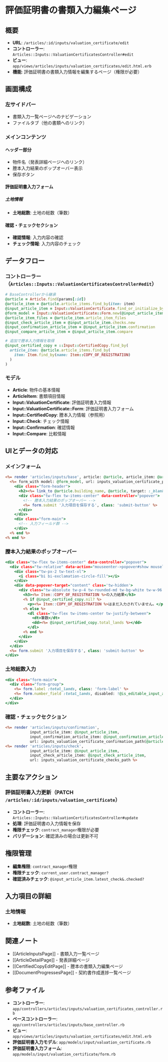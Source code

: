 # 評価証明書の書類入力編集ページ

## 概要
- **URL**: `/articles/:id/inputs/valuation_certificate/edit`
- **コントローラー**: `Articles::Inputs::ValuationCertificatesController#edit`
- **ビュー**: `app/views/articles/inputs/valuation_certificates/edit.html.erb`
- **機能**: 評価証明書の書類入力情報を編集するページ（権限が必要）

## 画面構成

### 左サイドバー
- 書類入力一覧ページへのナビゲーション
- ファイルタブ（他の書類へのリンク）

### メインコンテンツ
#### ヘッダー部分
- 物件名（発表詳細ページへのリンク）
- 謄本入力結果のポップオーバー表示
- 保存ボタン

#### 評価証明書入力フォーム
##### 土地情報
- **土地総数**: 土地の総数（筆数）

#### 確認・チェックセクション
- **確認情報**: 入力内容の確認
- **チェック情報**: 入力内容のチェック

## データフロー

### コントローラー（`Articles::Inputs::ValuationCertificatesController#edit`）
```ruby
# BaseControllerから継承
@article = Article.find(params[:id])                                    # 対象物件
@article_item = @article.article_items.find_by(item: item)              # 評価証明書の書類項目
@input_article_item = Input::ValuationCertificate.find_or_initialize_by(...) # 評価証明書入力情報
@form_model = Input::ValuationCertificate::Form.new(@input_article_item)     # フォームモデル
@article_item_files = @article_item.article_item_files                  # ファイル一覧
@input_check_article_item = @input_article_item.checks.new              # チェック情報
@input_confirmation_article_item = @input_article_item.confirmation     # 確認情報
@input_compare_article_item = @input_article_item.compare               # 比較情報

# 追加で謄本入力情報を取得
@input_certified_copy = ::Input::CertifiedCopy.find_by(
  article_item: @article.article_items.find_by(
    item: Item.find_by(name: Item::COPY_OF_REGISTRATION)
  )
)
```

### モデル
- **Article**: 物件の基本情報
- **ArticleItem**: 書類項目情報
- **Input::ValuationCertificate**: 評価証明書入力情報
- **Input::ValuationCertificate::Form**: 評価証明書入力フォーム
- **Input::CertifiedCopy**: 謄本入力情報（参照用）
- **Input::Check**: チェック情報
- **Input::Confirmation**: 確認情報
- **Input::Compare**: 比較情報

## UIとデータの対応

### メインフォーム
```erb:1-49:app/views/articles/inputs/valuation_certificates/edit.html.erb
<%= render 'articles/inputs/base', article: @article, article_item: @article_item, article_item_files: @article_item_files do %>
  <%= form_with model: @form_model, url: inputs_valuation_certificate_path, method: :patch, html: { class: 'input-form', data: { controller: 'dirty-check' } } do |form| %>
    <div class="form-header">
      <h2><%= link_to @article.building_name, @article, target: :_blank %></h2>
      <div class="tw-flex tw-items-center" data-controller="popover">
        <!-- 謄本入力結果のポップオーバー -->
        <%= form.submit '入力項目を保存する', class: 'submit-button' %>
      </div>
    </div>
    <div class="form-main">
      <!-- 入力フィールド群 -->
    </div>
  <% end %>
<% end %>
```

### 謄本入力結果のポップオーバー
```erb:10-25:app/views/articles/inputs/valuation_certificates/edit.html.erb
<div class="tw-flex tw-items-center" data-controller="popover">
  <div class="tw-relative" data-action="mouseenter->popover#show mouseleave->popover#hide">
    <div class="tw-px-2 tw-text-xl">
      <i class="bi bi-exclamation-circle-fill"></i>
    </div>
    <div data-popover-target="content" class='tw-hidden'>
      <div class="tw-absolute tw-p-4 tw-rounded-md tw-bg-white tw-w-96 tw--left-56 tw-shadow-xl">
        <h3><%= Item::COPY_OF_REGISTRATION %>の入力結果</h3>
        <% if @input_certified_copy.nil? %>
          <p><%= Item::COPY_OF_REGISTRATION %>はまだ入力されていません。</p>
        <% else %>
          <dl class="tw-flex tw-items-center tw-justify-between">
            <dt>筆数</dt>
            <dd><%= @input_certified_copy.total_lands %></dd>
          </dl>
        <% end %>
      </div>
    </div>
  </div>
  <%= form.submit '入力項目を保存する', class: 'submit-button' %>
</div>
```

### 土地総数入力
```erb:26-32:app/views/articles/inputs/valuation_certificates/edit.html.erb
<div class="form-main">
  <div class="form-group">
    <%= form.label :total_lands, class: 'form-label' %>
    <%= form.number_field :total_lands, disabled: !@is_editable_input_article_item %>
  </div>
</div>
```

### 確認・チェックセクション
```erb:33-49:app/views/articles/inputs/valuation_certificates/edit.html.erb
<%= render 'articles/inputs/confirmation',
           input_article_item: @input_article_item,
           input_confirmation_article_item: @input_confirmation_article_item,
           url: inputs_valuation_certificate_confirmation_path(@article) %>
<%= render 'articles/inputs/check',
           input_article_item: @input_article_item,
           input_check_article_item: @input_check_article_item,
           url: inputs_valuation_certificate_checks_path %>
```

## 主要なアクション

### 評価証明書入力更新（PATCH `/articles/:id/inputs/valuation_certificate`）
- **コントローラー**: `Articles::Inputs::ValuationCertificatesController#update`
- **処理**: 評価証明書の入力情報を保存
- **権限チェック**: `contract_manager`権限が必要
- **バリデーション**: 確認済みの場合は更新不可

## 権限管理
- **編集権限**: `contract_manager`権限
- **権限チェック**: `current_user.contract_manager?`
- **確認済みチェック**: `@input_article_item.latest_check&.checked?`

## 入力項目の詳細

### 土地情報
- **土地総数**: 土地の総数（筆数）

## 関連ノート
- [[ArticleInputsPage]] - 書類入力一覧ページ
- [[ArticleDetailPage]] - 発表詳細ページ
- [[CertifiedCopyEditPage]] - 謄本の書類入力編集ページ
- [[DocumentProgressesPage]] - 契約書作成進捗一覧ページ

## 参考ファイル
- **コントローラー**: `app/controllers/articles/inputs/valuation_certificates_controller.rb`
- **ベースコントローラー**: `app/controllers/articles/inputs/base_controller.rb`
- **ビュー**: `app/views/articles/inputs/valuation_certificates/edit.html.erb`
- **評価証明書入力モデル**: `app/models/input/valuation_certificate.rb`
- **評価証明書入力フォーム**: `app/models/input/valuation_certificate/form.rb` 